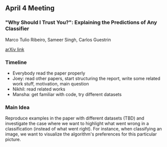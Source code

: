 ## April 4 Meeting

### "Why Should I Trust You?": Explaining the Predictions of Any Classifier
Marco Tulio Ribeiro, Sameer Singh, Carlos Guestrin

[arXiv link][paper]

### Timeline
* Everybody read the paper properly
* Joey: read other papers, start structuring the report, write some related work stuff, motivation, main question
* Nikhil: read related works
* Mansha: get familiar with code, try different datasets

### Main Idea
Reproduce examples in the paper with different datasets (TBD) and investigate the case where we want to highlight what went wrong in a classification (instead of what went right).
For instance, when classifying an image, we want to visualize the algorithm's preferences for this particular picture.

[paper]: https://arxiv.org/abs/1602.04938
